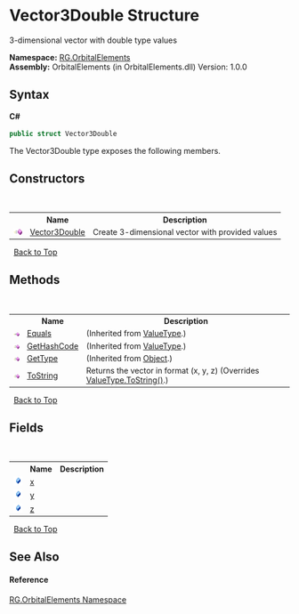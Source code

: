 # Vector3Double Structure
 

3-dimensional vector with double type values

**Namespace:**&nbsp;<a href="2da0638d-2d3b-67a9-c6b7-7d4d957a6535">RG.OrbitalElements</a><br />**Assembly:**&nbsp;OrbitalElements (in OrbitalElements.dll) Version: 1.0.0

## Syntax

**C#**<br />
``` C#
public struct Vector3Double
```

The Vector3Double type exposes the following members.


## Constructors
&nbsp;<table><tr><th></th><th>Name</th><th>Description</th></tr><tr><td>![Public method](media/pubmethod.gif "Public method")</td><td><a href="73044597-6507-0b73-3710-b5d2dbbe039b">Vector3Double</a></td><td>
Create 3-dimensional vector with provided values</td></tr></table>&nbsp;
<a href="#vector3double-structure">Back to Top</a>

## Methods
&nbsp;<table><tr><th></th><th>Name</th><th>Description</th></tr><tr><td>![Public method](media/pubmethod.gif "Public method")</td><td><a href="http://msdn2.microsoft.com/en-us/library/2dts52z7" target="_blank">Equals</a></td><td> (Inherited from <a href="http://msdn2.microsoft.com/en-us/library/aey3s293" target="_blank">ValueType</a>.)</td></tr><tr><td>![Public method](media/pubmethod.gif "Public method")</td><td><a href="http://msdn2.microsoft.com/en-us/library/y3509fc2" target="_blank">GetHashCode</a></td><td> (Inherited from <a href="http://msdn2.microsoft.com/en-us/library/aey3s293" target="_blank">ValueType</a>.)</td></tr><tr><td>![Public method](media/pubmethod.gif "Public method")</td><td><a href="http://msdn2.microsoft.com/en-us/library/dfwy45w9" target="_blank">GetType</a></td><td> (Inherited from <a href="http://msdn2.microsoft.com/en-us/library/e5kfa45b" target="_blank">Object</a>.)</td></tr><tr><td>![Public method](media/pubmethod.gif "Public method")</td><td><a href="c41c21bf-be94-0ec1-e8e7-9262e4fcd1dc">ToString</a></td><td>
Returns the vector in format (x, y, z)
 (Overrides <a href="http://msdn2.microsoft.com/en-us/library/wb77sz3h" target="_blank">ValueType.ToString()</a>.)</td></tr></table>&nbsp;
<a href="#vector3double-structure">Back to Top</a>

## Fields
&nbsp;<table><tr><th></th><th>Name</th><th>Description</th></tr><tr><td>![Public field](media/pubfield.gif "Public field")</td><td><a href="4bb7df10-d506-932b-8d66-10701a2e9f77">x</a></td><td /></tr><tr><td>![Public field](media/pubfield.gif "Public field")</td><td><a href="f7398190-17b5-f0fe-cb46-8ba700c99dff">y</a></td><td /></tr><tr><td>![Public field](media/pubfield.gif "Public field")</td><td><a href="8852889c-f582-aa44-fb03-48b2d236de05">z</a></td><td /></tr></table>&nbsp;
<a href="#vector3double-structure">Back to Top</a>

## See Also


#### Reference
<a href="2da0638d-2d3b-67a9-c6b7-7d4d957a6535">RG.OrbitalElements Namespace</a><br />